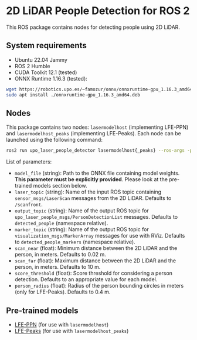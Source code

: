 # 2D LiDAR People Detection for ROS 2

This ROS package contains nodes for detecting people using 2D LiDAR.

## System requirements

- Ubuntu 22.04 Jammy
- ROS 2 Humble
- CUDA Toolkit 12.1 (tested)
- ONNX Runtime 1.16.3 (tested):

```bash
wget https://robotics.upo.es/~famozur/onnx/onnxruntime-gpu_1.16.3_amd64.deb
sudo apt install ./onnxruntime-gpu_1.16.3_amd64.deb
```

## Nodes

This package contains two nodes: `lasermodelhost` (implementing LFE-PPN) and `lasermodelhost_peaks` (implementing LFE-Peaks).
Each node can be launched using the following command:

```bash
ros2 run upo_laser_people_detector lasermodelhost{_peaks} --ros-args -p model_file:=some_model.onnx -p other_param:=value ...
```

List of parameters:

- `model_file` (string): Path to the ONNX file containing model weights. **This parameter must be explicitly provided**. Please look at the pre-trained models section below.
- `laser_topic` (string): Name of the input ROS topic containing `sensor_msgs/LaserScan` messages from the 2D LiDAR. Defaults to `/scanfront`.
- `output_topic` (string): Name of the output ROS topic for `upo_laser_people_msgs/PersonDetectionList` messages. Defaults to `detected_people` (namespace relative).
- `marker_topic` (string): Name of the output ROS topic for `visualization_msgs/MarkerArray` messages for use with RViz. Defaults to `detected_people_markers` (namespace relative).
- `scan_near` (float): Minimum distance between the 2D LiDAR and the person, in meters. Defaults to 0.02 m.
- `scan_far` (float): Maximum distance between the 2D LiDAR and the person, in meters. Defaults to 10 m.
- `score_threshold` (float): Score threshold for considering a person detection. Defaults to an appropriate value for each model.
- `person_radius` (float): Radius of the person bounding circles in meters (only for LFE-Peaks). Defaults to 0.4 m.

## Pre-trained models

- [LFE-PPN](https://robotics.upo.es/~famozur/onnx/LFE-PPN.onnx) (for use with `lasermodelhost`)
- [LFE-Peaks](https://robotics.upo.es/~famozur/onnx/LFE-Peaks.onnx) (for use with `lasermodelhost_peaks`)

